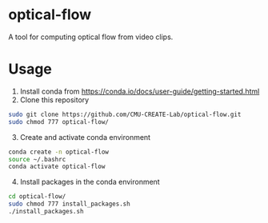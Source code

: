 # optical-flow
A tool for computing optical flow from video clips.

# Usage
1. Install conda from https://conda.io/docs/user-guide/getting-started.html
2. Clone this repository
```sh
sudo git clone https://github.com/CMU-CREATE-Lab/optical-flow.git
sudo chmod 777 optical-flow/
```
3. Create and activate conda environment
```sh
conda create -n optical-flow
source ~/.bashrc
conda activate optical-flow
```
4. Install packages in the conda environment
```sh
cd optical-flow/
sudo chmod 777 install_packages.sh
./install_packages.sh
```
